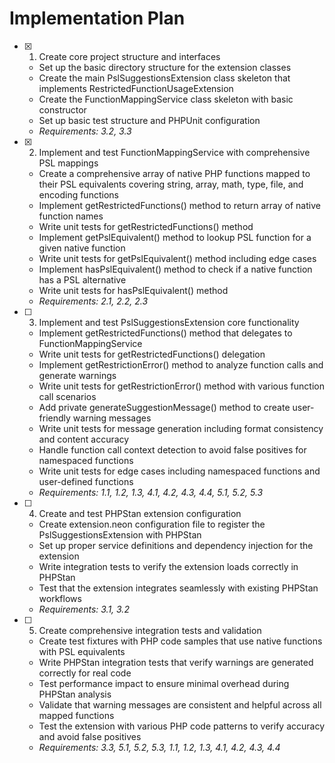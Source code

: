 # Implementation Plan

-   [x] 1. Create core project structure and interfaces

    -   Set up the basic directory structure for the extension classes
    -   Create the main PslSuggestionsExtension class skeleton that implements RestrictedFunctionUsageExtension
    -   Create the FunctionMappingService class skeleton with basic constructor
    -   Set up basic test structure and PHPUnit configuration
    -   _Requirements: 3.2, 3.3_

-   [x] 2. Implement and test FunctionMappingService with comprehensive PSL mappings

    -   Create a comprehensive array of native PHP functions mapped to their PSL equivalents covering string, array, math, type, file, and encoding functions
    -   Implement getRestrictedFunctions() method to return array of native function names
    -   Write unit tests for getRestrictedFunctions() method
    -   Implement getPslEquivalent() method to lookup PSL function for a given native function
    -   Write unit tests for getPslEquivalent() method including edge cases
    -   Implement hasPslEquivalent() method to check if a native function has a PSL alternative
    -   Write unit tests for hasPslEquivalent() method
    -   _Requirements: 2.1, 2.2, 2.3_

-   [ ] 3. Implement and test PslSuggestionsExtension core functionality

    -   Implement getRestrictedFunctions() method that delegates to FunctionMappingService
    -   Write unit tests for getRestrictedFunctions() delegation
    -   Implement getRestrictionError() method to analyze function calls and generate warnings
    -   Write unit tests for getRestrictionError() method with various function call scenarios
    -   Add private generateSuggestionMessage() method to create user-friendly warning messages
    -   Write unit tests for message generation including format consistency and content accuracy
    -   Handle function call context detection to avoid false positives for namespaced functions
    -   Write unit tests for edge cases including namespaced functions and user-defined functions
    -   _Requirements: 1.1, 1.2, 1.3, 4.1, 4.2, 4.3, 4.4, 5.1, 5.2, 5.3_

-   [ ] 4. Create and test PHPStan extension configuration

    -   Create extension.neon configuration file to register the PslSuggestionsExtension with PHPStan
    -   Set up proper service definitions and dependency injection for the extension
    -   Write integration tests to verify the extension loads correctly in PHPStan
    -   Test that the extension integrates seamlessly with existing PHPStan workflows
    -   _Requirements: 3.1, 3.2_

-   [ ] 5. Create comprehensive integration tests and validation
    -   Create test fixtures with PHP code samples that use native functions with PSL equivalents
    -   Write PHPStan integration tests that verify warnings are generated correctly for real code
    -   Test performance impact to ensure minimal overhead during PHPStan analysis
    -   Validate that warning messages are consistent and helpful across all mapped functions
    -   Test the extension with various PHP code patterns to verify accuracy and avoid false positives
    -   _Requirements: 3.3, 5.1, 5.2, 5.3, 1.1, 1.2, 1.3, 4.1, 4.2, 4.3, 4.4_
